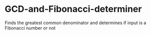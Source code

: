 # GCD-and-Fibonacci-determiner
Finds the greatest common denominator and determines if input is a Fibonacci number or not
